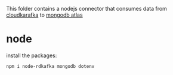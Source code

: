 This folder contains a nodejs connector that consumes data from [cloudkarafka](https://www.cloudkarafka.com/) to [mongodb atlas](https://www.mongodb.com/atlas)

# node
install the packages:
```
npm i node-rdkafka mongodb dotenv
```


